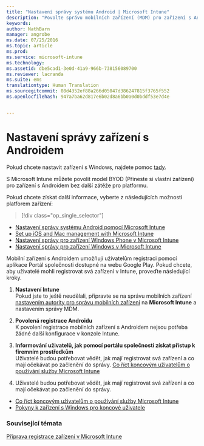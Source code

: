 ```yaml
---
title: "Nastavení správy systému Android | Microsoft Intune"
description: "Povolte správu mobilních zařízení (MDM) pro zařízení s Androidem a KNOXem pomocí služby Microsoft Intune."
keywords: 
author: NathBarn
manager: angrobe
ms.date: 07/25/2016
ms.topic: article
ms.prod: 
ms.service: microsoft-intune
ms.technology: 
ms.assetid: dbe5cad1-3e0d-41a9-966b-738156089700
ms.reviewer: lacranda
ms.suite: ems
translationtype: Human Translation
ms.sourcegitcommit: 08d4352ef88a266d05047d386247815f3765f552
ms.openlocfilehash: 947a7ba62d817e6b02d8a6bb0a0d0bddf53e7d4e


---
```


# Nastavení správy zařízení s Androidem
Pokud chcete nastavit zařízení s Windows, najdete pomoc [tady](../enduser/using-your-android-device-with-intune.md).

S Microsoft Intune můžete povolit model BYOD (Přineste si vlastní zařízení) pro zařízení s Androidem bez další zátěže pro platformu.

Pokud chcete získat další informace, vyberte z následujících možností platforem zařízení:

> [!div class="op_single_selector"]
- [Nastavení správy systému Android pomocí Microsoft Intune](set-up-android-management-with-microsoft-intune.md)
- [Set up iOS and Mac management with Microsoft Intune](set-up-ios-and-mac-management-with-microsoft-intune.md)
- [Nastavení správy pro zařízení Windows Phone v Microsoft Intune](set-up-windows-phone-management-with-microsoft-intune.md)
- [Nastavení správy pro zařízení Windows v Microsoft Intune](set-up-windows-device-management-with-microsoft-intune.md)

Mobilní zařízení s Androidem umožňují uživatelům registraci pomocí aplikace Portál společnosti dostupné na webu Google Play. Pokud chcete, aby uživatelé mohli registrovat svá zařízení v Intune, proveďte následující kroky.

1.  **Nastavení Intune**<br>
    Pokud jste to ještě neudělali, připravte se na správu mobilních zařízení [nastavením autority pro správu mobilních zařízení](get-ready-to-enroll-devices-in-microsoft-intune.md#set-mobile-device-management-authority) na **Microsoft Intune** a nastavením správy MDM.

2.  **Povolená registrace Androidu**<br>
    K povolení registrace mobilních zařízení s Androidem nejsou potřeba žádné další konfigurace v konzole Intune.

3.  **Informování uživatelů, jak pomocí portálu společnosti získat přístup k firemním prostředkům**<br>
    Uživatelé budou potřebovat vědět, jak mají registrovat svá zařízení a co mají očekávat po začlenění do správy. [Co říct koncovým uživatelům o používání služby Microsoft Intune](what-to-tell-your-end-users-about-using-microsoft-intune.md)

4.  Uživatelé budou potřebovat vědět, jak mají registrovat svá zařízení a co mají očekávat po začlenění do správy.
  - [Co říct koncovým uživatelům o používání služby Microsoft Intune](what-to-tell-your-end-users-about-using-microsoft-intune.md)
  - [Pokyny k zařízení s Windows pro koncové uživatele](../enduser/using-your-android-device-with-intune.md)

### Související témata
[Příprava registrace zařízení v Microsoft Intune](get-ready-to-enroll-devices-in-microsoft-intune.md)



<!--HONumber=Aug16_HO2-->


